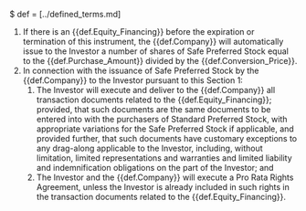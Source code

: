$ def = [../defined_terms.md]

1. If there is an {{def.Equity_Financing}} before the expiration or termination of this instrument, the {{def.Company}} will automatically issue to the Investor a number of shares of Safe Preferred Stock equal to the {{def.Purchase_Amount}} divided by the {{def.Conversion_Price}}.
2. In connection with the issuance of Safe Preferred Stock by the {{def.Company}} to the Investor pursuant to this Section 1:
    1. The Investor will execute and deliver to the {{def.Company}} all transaction documents related to the {{def.Equity_Financing}}; provided, that such documents are the same documents to be entered into with the purchasers of Standard Preferred Stock, with appropriate variations for the Safe Preferred Stock if applicable, and provided further, that such documents have customary exceptions to any drag-along applicable to the Investor, including, without limitation, limited representations and warranties and limited liability and indemnification obligations on the part of the Investor; and  
    2. The Investor and the {{def.Company}} will execute a Pro Rata Rights Agreement, unless the Investor is already included in such rights in the transaction documents related to the {{def.Equity_Financing}}.